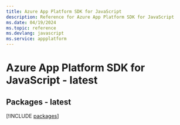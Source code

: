 ```yaml
---
title: Azure App Platform SDK for JavaScript
description: Reference for Azure App Platform SDK for JavaScript
ms.date: 04/19/2024
ms.topic: reference
ms.devlang: javascript
ms.service: appplatform
---
```

# Azure App Platform SDK for JavaScript - latest
## Packages - latest
[!INCLUDE [packages](app-platform-index.md)]